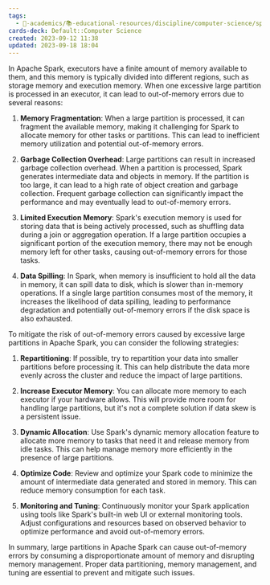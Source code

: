 ```yaml
---
tags:
  - 🔴-academics/📚-educational-resources/discipline/computer-science/spark
cards-deck: Default::Computer Science
created: 2023-09-12 11:38
updated: 2023-09-18 18:04
---
```


In Apache Spark, executors have a finite amount of memory available to them, and this memory is typically divided into different regions, such as storage memory and execution memory. When one excessive large partition is processed in an executor, it can lead to out-of-memory errors due to several reasons:

1. **Memory Fragmentation**: When a large partition is processed, it can fragment the available memory, making it challenging for Spark to allocate memory for other tasks or partitions. This can lead to inefficient memory utilization and potential out-of-memory errors.

2. **Garbage Collection Overhead**: Large partitions can result in increased garbage collection overhead. When a partition is processed, Spark generates intermediate data and objects in memory. If the partition is too large, it can lead to a high rate of object creation and garbage collection. Frequent garbage collection can significantly impact the performance and may eventually lead to out-of-memory errors.

3. **Limited Execution Memory**: Spark's execution memory is used for storing data that is being actively processed, such as shuffling data during a join or aggregation operation. If a large partition occupies a significant portion of the execution memory, there may not be enough memory left for other tasks, causing out-of-memory errors for those tasks.

4. **Data Spilling**: In Spark, when memory is insufficient to hold all the data in memory, it can spill data to disk, which is slower than in-memory operations. If a single large partition consumes most of the memory, it increases the likelihood of data spilling, leading to performance degradation and potentially out-of-memory errors if the disk space is also exhausted.

To mitigate the risk of out-of-memory errors caused by excessive large partitions in Apache Spark, you can consider the following strategies:

1. **Repartitioning**: If possible, try to repartition your data into smaller partitions before processing it. This can help distribute the data more evenly across the cluster and reduce the impact of large partitions.

2. **Increase Executor Memory**: You can allocate more memory to each executor if your hardware allows. This will provide more room for handling large partitions, but it's not a complete solution if data skew is a persistent issue.

3. **Dynamic Allocation**: Use Spark's dynamic memory allocation feature to allocate more memory to tasks that need it and release memory from idle tasks. This can help manage memory more efficiently in the presence of large partitions.

4. **Optimize Code**: Review and optimize your Spark code to minimize the amount of intermediate data generated and stored in memory. This can reduce memory consumption for each task.

5. **Monitoring and Tuning**: Continuously monitor your Spark application using tools like Spark's built-in web UI or external monitoring tools. Adjust configurations and resources based on observed behavior to optimize performance and avoid out-of-memory errors.

In summary, large partitions in Apache Spark can cause out-of-memory errors by consuming a disproportionate amount of memory and disrupting memory management. Proper data partitioning, memory management, and tuning are essential to prevent and mitigate such issues.